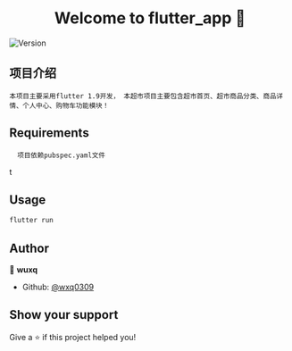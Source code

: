 <h1 align="center">Welcome to flutter_app 👋</h1>
<p>
  <img alt="Version" src="https://img.shields.io/badge/version-v1.0-blue.svg?cacheSeconds=2592000" />
</p>

## 项目介绍
```
本项目主要采用flutter 1.9开发， 本超市项目主要包含超市首页、超市商品分类、商品详情、个人中心、购物车功能模块！
```


## Requirements
```
  项目依赖pubspec.yaml文件
```
t 
## Usage 

```sh
flutter run
```

## Author

👤 **wuxq**

* Github: [@wxq0309](https://github.com/wxq0309)

## Show your support

Give a ⭐️ if this project helped you!
